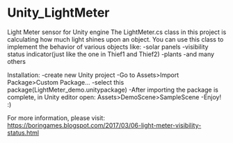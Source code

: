 # Unity_LightMeter
Light Meter sensor for Unity engine
The LightMeter.cs class in this project is calculating how much light shines upon an object. You can use this class to implement the behavior of various objects like:
-solar panels
-visibility status indicator(just like the one in Thief1 and Thief2)
-plants
-and many others

Installation:
-create new Unity project
-Go to Assets>Import Package>Custom Package...
-select this package(LightMeter_demo.unitypackage)
-After importing the package is complete, in Unity editor open: Assets>DemoScene>SampleScene
-Enjoy! :)

For more information, please visit:
https://boringames.blogspot.com/2017/03/06-light-meter-visibility-status.html

